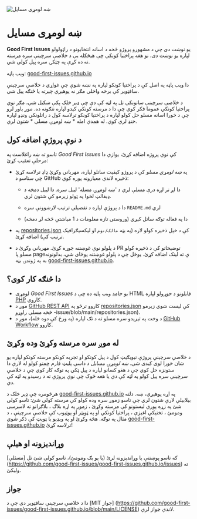 ![ښه لومړی مسایل](https://github.com/Krishna01work/good-first-issues.github.io/blob/f5ac4b7f8543913637057e166638f1735512434c/assets/github/social-preview.png)

# ښه لومړی مسایل

**Good First Issues** یو نوښت دی چې د مشهورو پروژو څخه د اسانه انتخابونو د راټولولو لپاره یو نوښت دی، نو هغه پراختیا کونکي چې هیڅکله یې د خلاصې سرچینې سره مرسته نه ده کړې په چټکۍ سره پیل کولی شي.

ویب پاڼه: [good-first-issues.github.io](https://good-first-issues.github.io)

دا ویب پاڼه په اصل کې د پراختیا کونکو لپاره په نښه شوې چې غواړي د خلاصې سرچینې سافټویر کې برخه واخلي مګر نه پوهیږي چیرته یا څنګه پیل شي.

د خلاصې سرچینې ساتونکي تل په لټه کې دي چې ډیر خلک پکې ښکیل شي، مګر نوي پراختیا کونکي عموما فکر کوي چې دا د مرسته کونکي کیدو لپاره ننګونه ده. موږ باور لرو چې د خورا اسانه مسلو حل کولو لپاره د پراختیا کونکو ترلاسه کول د راتلونکي ونډو لپاره خنډ لرې کوي. له همدې امله * ښه لومړۍ مسلې * شتون لري.

## د نوې پروژې اضافه کول

تاسو ته ښه راغلاست په *Good First Issues* کې نوې پروژه اضافه کړئ، یوازې دا مرحلې تعقیب کړئ:

- په *ښه لومړي مسلو* کې د پروژو کیفیت ساتلو لپاره، مهرباني وکړئ ډاډ ترلاسه کړئ چې ستاسو د GitHub ذخیره لاندې معیارونه پوره کوي:

     - دا لږ تر لږه درې مسلې لري د 'ښه لومړۍ مسله' لیبل سره. دا لیبل دمخه د ډیفالټ لخوا په ټولو زیرمو کې شتون لري.

     - دا د پروژې لپاره د تفصيلي ترتیب لارښوونې سره `README.md` لري

     - دا په فعاله توګه ساتل کیږي (وروستی تازه معلومات د 1 میاشتې څخه لږ دمخه)

- په [repositories.json](https://github.com/gomzyakov/good-first-issue/blob/main/repositories.json) کې د خپل ذخیره کولو لاره (په بڼه `مالک/نوم` او لیکسيګرافیک ترتیب کې) اضافه کړئ.

- د پلولو نوې غوښتنه جوړه کړئ. مهرباني وکړئ د PR توضیحاتو کې د ذخیره کولو مسلو پا pageې ته لینک اضافه کړئ. یوځل چې د پلولو غوښتنه یوځای شي، بدلونونه به په ژوندۍ بڼه [good-first-issues.github.io](https://good-first-issues.github.io).

## دا څنګه کار کوی؟

- لومړی *Good First Issues* یو جامد ویب پاڼه ده چې د HTML فایلونو د جوړولو لپاره [PHP](https://www.php.net) کاروي.
- موږ د [GitHub REST API](https://docs.github.com/en/rest) کاروو ترڅو په [repositories.json](https://github.com/gomzyakov/good-first) کې لیست شوي زیرمو څخه مسلې راوړو -issue/blob/main/repositories.json).
- د وخت په تیریدو سره مسلو ته د تګ لپاره (په ورځ کې دوه ځله)، موږ د [GitHub Workflow](https://docs.github.com/en/actions/using-workflows) کاروو.

## له موږ سره مرسته وکړئ وده وکړئ

د خلاصې سرچینې پروژې نیویګیټ کول د پیل کونکو او تجربه کونکو مرسته کونکو لپاره یو شان خورا لوی کیدی شي. *ښه لومړۍ مسایل* د داسې پلیټ فارم چمتو کولو له لارې دا ستونزه حل کوي چې د هغو کسانو لپاره د پیل ټکي په توګه کار کوي چې د خلاصې سرچینې سره پیل کولو په لټه کې دي یا هغه څوک چې نوې پروژې ته د رسیدو په لټه کې دي.

هرڅومره چې ډیر خلک د [good-first-issues.github.io](https://good-first-issues.github.io) په اړه پوهیږي، ښه. دلته بیلابیلې لارې شتون لري چې تاسو زموږ سره وده کولو کې مرسته کولی شئ: تاسو کولی شئ په زړه پورې لیستونو کې مرسته وکړئ ، زموږ په اړه بلاګ ، بلاګرانو ته لاسرسی ومومئ ، تخنیکي اغیزې ، پراختیا کونکي او په ټویټر او یوټیوب کې خلاصې سرچینې ، د مثال په توګه. هڅه وکړئ او په ویډیو یا ټویټ کې ذکر شوي [good-first-issues.github.io](https://good-first-issues.github.io) ترلاسه کړئ!

## وړاندیزونه او هیلې

که تاسو پوښتنې یا وړاندیزونه لرئ (یا یو بګ ومومئ)، تاسو کولی شئ تل [مسئلې] (https://github.com/good-first-issues/good-first-issues.github.io/issues) ته ولیکئ.

## جواز

دا د خلاصې سرچینې سافټویر دی چې د [MIT جواز] (https://github.com/good-first-issues/good-first-issues.github.io/blob/main/LICENSE) لاندې جواز لري.